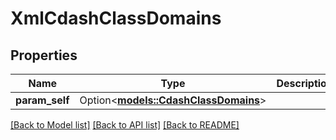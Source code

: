 # XmlCdashClassDomains

## Properties

Name | Type | Description | Notes
------------ | ------------- | ------------- | -------------
**param_self** | Option<[**models::CdashClassDomains**](CdashClassDomains.md)> |  | [optional]

[[Back to Model list]](../README.md#documentation-for-models) [[Back to API list]](../README.md#documentation-for-api-endpoints) [[Back to README]](../README.md)


